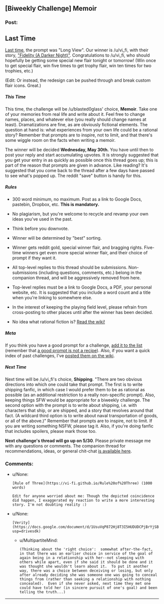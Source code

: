 ## [Biweekly Challenge] Memoir

### Post:

## Last Time

[Last time](https://www.reddit.com/r/rational/comments/8gx1th/biweekly_challenge_long_view/), the prompt was "Long View". Our winner is /u/vi_fi, with their story, ["Fidelity (A Darker Night)"](https://www.reddit.com/r/rational/comments/8gx1th/biweekly_challenge_long_view/dyfo49q/). Congratulations to /u/vi_fi, who should hopefully be getting some special new flair tonight or tomorrow! (Win once to get special flair, win five times to get trophy flair, win ten times for two trophies, etc.)

(Edit: Or instead, the redesign can be pushed through and break custom flair icons. Great.)

##### This Time

This time, the challenge will be /u/blasted0glass' choice, **Memoir**. Take one of your memories from real life and write about it. Feel free to change names, places, and whatever else (you really should change names at least). Dramatizations are fine, as are obviously fictional elements. The question at hand is: what experiences from your own life could be a rational story? Remember that prompts are to inspire, not to limit, and that there's some wiggle room on the facts when writing a memoir.

The winner will be decided **Wednesday, May 30th.** You have until then to post your reply and start accumulating upvotes. It is strongly suggested that you get your entry in as quickly as possible once this thread goes up; this is part of the reason that prompts are given in advance. Like reading? It's suggested that you come back to the thread after a few days have passed to see what's popped up. The reddit "save" button is handy for this.

##### Rules

* 300 word minimum, no maximum. Post as a link to Google Docs, pastebin, Dropbox, etc. **This is mandatory.**

* No plagiarism, but you're welcome to recycle and revamp your own ideas you've used in the past.

* Think before you downvote.

* Winner will be determined by "best" sorting.

* Winner gets reddit gold, special winner flair, and bragging rights. Five-time winners get even more special winner flair, and their choice of prompt if they want it.

* All top-level replies to this thread should be submissions. Non-submissions (including questions, comments, etc.) belong in the companion thread, and will be aggressively removed from here.

* Top-level replies must be a link to Google Docs, a PDF, your personal website, etc. It is suggested that you include a word count and a title when you're linking to somewhere else.

* In the interest of keeping the playing field level, please refrain from cross-posting to other places until after the winner has been decided.

* No idea what rational fiction is? [Read the wiki!](http://www.reddit.com/r/rational/wiki/index)

##### Meta

If you think you have a good prompt for a challenge, [add it to the list](https://docs.google.com/spreadsheets/d/1B6HaZc8FYkr6l6Q4cwBc9_-Yq1g0f_HmdHK5L1tbEbA/edit?usp=sharing) (remember that [a good prompt is not a recipe](http://www.reddit.com/r/WritingPrompts/wiki/prompts?src=RECIPE)). Also, if you want a quick index of past challenges, I've [posted them on the wiki](https://www.reddit.com/r/rational/wiki/weeklychallenge).

##### Next Time

Next time will be /u/vi_fi's choice, **Shipping**. "There are two obvious directions into which one could take that prompt. The first is to write shipping fanfic, in which case I would prefer them to be as rational as possible (as an additional restriction to a really non-specific prompt). Also, keeping things SFW would be appropriate for a biweekly challenge. The second option with the prompt is to write about shipping, i.e. with characters that ship, or are shipped, and a story that revolves around that fact. (A wildcard third option is to write about naval transportation of goods, or all of the above.)" Remember that prompts are to inspire, not to limit. If you are writing something NSFW, please tag it. Also, if you're doing fanfic that includes spoilers, please mark those too.

**Next challenge's thread will go up on 5/30**. Please private message me with any questions or comments. The companion thread for recommendations, ideas, or general chit-chat [is available here](https://www.reddit.com/r/rational/comments/8k1f64/challenge_companion_memoir/).

### Comments:

- u/None:
  ```
  [Rule of Three](https://vi-fi.github.io/Rule%20of%20Three) (1000 words)

  Edit for anyone worried about me: Though the depicted coincidence did happen, I exaggerated my reaction to write a more interesting story. I'm not doubting reality :)
  ```

- u/None:
  ```
  [Verity](https://docs.google.com/document/d/1UsuVqP872Hj8T3I5HUDUDCPjBrYjSB6X2vjQaUsBhpc/edit?usp=drivesdk)
  ```

  - u/MultipartiteMind:
    ```
    (Thinking about the 'right choice':  somewhat after-the-fact, in that there was an earlier choice in service of the goal of again being in a relationship with her--not sleeping with others while apart, even if she said it should be done and it was thought she wouldn't learn about it.  To put it another way, there was a choice between deceiving or losing, but only after already deciding she was someone one was going to conceal things from (rather than seeking a relationship with nothing concealed).  Even if she never asked, next time they met one could have told her (in sincere pursuit of one's goal) and been telling the truth...)
    ```

---

